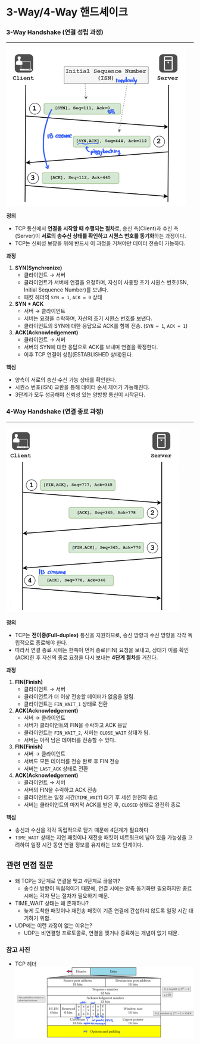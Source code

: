 # 3-Way/4-Way 핸드셰이크

### 3-Way Handshake (연결 성립 과정)

---

![3way_handshake.png](./images/3way_handshake.png)

**정의**

- TCP 통신에서 **연결을 시작할 때 수행되는 절차**로, 송신 측(Client)과 수신 측(Server)이 **서로의 송수신 상태를 확인하고 시퀀스 번호를 동기화**하는 과정이다.
- TCP는 신뢰성 보장을 위해 반드시 이 과정을 거쳐야만 데이터 전송이 가능하다.

**과정**

1. **SYN(Synchronize)**
   - 클라이언트 → 서버
   - 클라이언트가 서버에 연결을 요청하며, 자신이 사용할 초기 시퀀스 번호(ISN, Initial Sequence Number)를 보낸다.
   - 패킷 헤더의 `SYN = 1`, `ACK = 0` 상태
2. **SYN + ACK**
   - 서버 → 클라이언트
   - 서버는 요청을 수락하며, 자신의 초기 시퀀스 번호를 보낸다.
   - 클라이언트의 SYN에 대한 응답으로 ACK를 함께 전송. (`SYN = 1`, `ACK = 1`)
3. **ACK(Acknowledgement)**
   - 클라이언트 → 서버
   - 서버의 SYN에 대한 응답으로 ACK를 보내며 연결을 확정한다.
   - 이후 TCP 연결이 성립(ESTABLISHED 상태)된다.

**핵심**

- 양측이 서로의 송신·수신 가능 상태를 확인한다.
- 시퀀스 번호(ISN) 교환을 통해 데이터 순서 제어가 가능해진다.
- 3단계가 모두 성공해야 신뢰성 있는 양방향 통신이 시작된다.

### 4-Way Handshake (연결 종료 과정)

---

![4way_handshake.png](./images/4way_handshake.png)

**정의**

- TCP는 **전이중(Full-duplex)** 통신을 지원하므로, 송신 방향과 수신 방향을 각각 독립적으로 종료해야 한다.
- 따라서 연결 종료 시에는 한쪽이 먼저 종료(FIN) 요청을 보내고, 상대가 이를 확인(ACK)한 후 자신의 종료 요청을 다시 보내는 **4단계 절차**를 거친다.

**과정**

1. **FIN(Finish)**
   - 클라이언트 → 서버
   - 클라이언트가 더 이상 전송할 데이터가 없음을 알림.
   - 클라이언트는 `FIN_WAIT_1` 상태로 전환
2. **ACK(Acknowledgement)**
   - 서버 → 클라이언트
   - 서버가 클라이언트의 FIN을 수락하고 ACK 응답
   - 클라이언트는 `FIN_WAIT_2`, 서버는 `CLOSE_WAIT` 상태가 됨.
   - 서버는 아직 남은 데이터를 전송할 수 있다.
3. **FIN(Finish)**
   - 서버 → 클라이언트
   - 서버도 모든 데이터를 전송 완료 후 FIN 전송
   - 서버는 `LAST_ACK` 상태로 전환
4. **ACK(Acknowledgement)**
   - 클라이언트 → 서버
   - 서버의 FIN을 수락하고 ACK 전송
   - 클라이언트는 일정 시간(`TIME_WAIT`) 대기 후 세션 완전히 종료
   - 서버는 클라이언트의 마지막 ACK를 받은 후, `CLOSED` 상태로 완전히 종료

**핵심**

- 송신과 수신을 각각 독립적으로 닫기 때문에 4단계가 필요하다
- `TIME_WAIT` 상태는 지연 패킷이나 재전송 패킷이 네트워크에 남아 있을 가능성을 고려하여 일정 시간 동안 연결 정보를 유지하는 보호 단계이다.

## 관련 면접 질문

- 왜 TCP는 3단계로 연결을 맺고 4단계로 끊을까?
  - 송수신 방향이 독립적이기 때문에, 연결 시에는 양측 동기화만 필요하지만 종료 시에는 각자 닫는 절차가 필요하기 때문.
- TIME_WAIT 상태는 왜 존재하나?
  - 늦게 도착한 패킷이나 재전송 패킷이 기존 연결에 간섭하지 않도록 일정 시간 대기하기 위함.
- UDP에는 이런 과정이 없는 이유는?
  - UDP는 비연결형 프로토콜로, 연결을 맺거나 종료하는 개념이 없기 때문.

### 참고 사진

- TCP 헤더
  ![tcp_header.png](./images/tcp_header.png)
